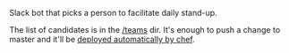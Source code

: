 Slack bot that picks a person to facilitate daily stand-up.

The list of candidates is in the [/teams](https://github.com/Wikia/daily-rotation-bot/tree/master/teams) dir. It's enough to push a change to master and it'll be [deployed automatically by chef](https://github.com/Wikia/chef-repo/tree/master/cookbooks/daily-rotation-bot).

